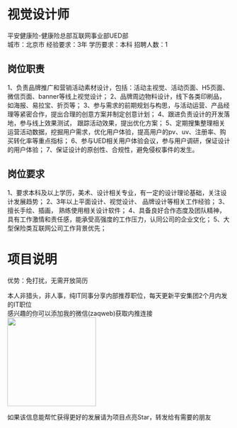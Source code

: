 # 视觉设计师
平安健康险-健康险总部互联网事业部UED部  
城市：北京市 经验要求：3年 学历要求：本科  招聘人数：1

## 岗位职责
1、负责品牌推广和营销活动素材设计，包括：活动主视觉、活动页面、H5页面、微信页面、banner等线上视觉设计；
   2、品牌周边物料设计，线下各类印刷品，如海报、易拉宝、折页等；
   3、参与需求的前期规划与构思，与活动运营、产品经理等紧密合作，提出合理的创意方案并制定创意计划；
   4、跟进负责设计的开发落地，参与线上效果测试， 跟踪活动效果，提出优化方案；
   5、定期搜集整理相关运营活动数据，挖掘用户需求，优化用户体验，提高用户的pv、uv、注册率、购买转化率等重点指标；
   6、参与UED相关用户体验会议，参与用户调研，保证设计的用户体验；
   7、保证设计的原创性、合规性，避免侵权事件的发生。

## 岗位要求
1、要求本科及以上学历，美术、设计相关专业，有一定的设计理论基础，关注设计发展趋势；
   2、3年以上平面设计、视觉设计、 品牌设计等相关工作经验；
   3、擅长手绘、插画， 熟练使用相关设计软件；
   4、具备良好合作态度及团队精神，具有工作激情和责任感，能承受高强度的工作压力，认同公司的企业文化；
   5、大型保险类互联网公司工作背景优先；

# 项目说明

优势：免打扰，无需开放简历

本人非猎头，非人事，纯IT同事分享内部推荐职位，每天更新平安集团2个月内发的IT职位  
感兴趣的你可以添加我的微信(zaqweb)获取内推连接  
<img src="https://github.com/zaqweb/PA-IT-JOBS/blob/master/WechatICode.jpeg"  height="200" width="200">

如果该信息能帮忙获得更好的发展请为项目点亮Star，转发给有需要的朋友




